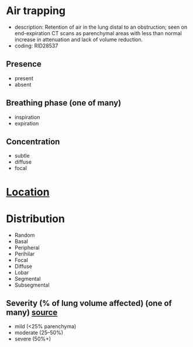 # Air trapping
* description: Retention of air in the lung distal to an obstruction; seen on end-expiration CT scans as parenchymal areas with less than normal increase in attenuation and lack of volume reduction.
* coding: RID28537

## Presence
* present
* absent

## Breathing phase (one of many)
* inspiration
* expiration

## Concentration
* subtle
* diffuse
* focal

# [Location](./LungSegment.cde.json)

# Distribution
* Random
* Basal
* Peripheral
* Perihilar
* Focal
* Diffuse
* Lobar
* Segmental
* Subsegmental

## Severity (% of lung volume affected) (one of many) [source](https://www.atsjournals.org/doi/pdf/10.1513/AnnalsATS.201311-390OC) 
* mild (<25% parenchyma) 
* moderate (25–50%)
* severe (50%+)


